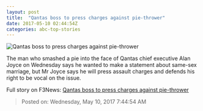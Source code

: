```yaml
---
layout: post
title:  "Qantas boss to press charges against pie-thrower"
date: 2017-05-10 02:44:54Z
categories: abc-top-stories
---
```


![Qantas boss to press charges against pie-thrower](http://www.abc.net.au/news/image/8511746-1x1-700x700.jpg)

The man who smashed a pie into the face of Qantas chief executive Alan Joyce on Wednesday says he wanted to make a statement about same-sex marriage, but Mr Joyce says he will press assault charges and defends his right to be vocal on the issue.


Full story on F3News: [Qantas boss to press charges against pie-thrower](http://www.f3nws.com/n/TAcBUC)

> Posted on: Wednesday, May 10, 2017 7:44:54 AM
